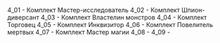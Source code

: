 4_01 - Комплект Мастер-исследователь
4_02 - Комплект Шпион-диверсант
4_03 - Комплект Властелин монстров
4_04 - Комплект Торговец
4_05 - Комплект Инквизитор
4_06 - Комплект Повелитель мертвых
4_07 - Комплект Мастер магии
4_08 -
4_09 -
